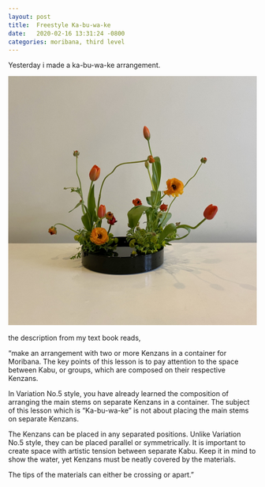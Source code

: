 ```yaml
---
layout: post
title:  Freestyle Ka-bu-wa-ke
date:   2020-02-16 13:31:24 -0800
categories: moribana, third level
---
```

Yesterday i made a ka-bu-wa-ke arrangement. 

![ka-bu-wa-ke arrangement](/assets/ka-bu-wa-ke.png)

the description from my text book reads, 

“make an arrangement with two or more Kenzans in a container for Moribana. The key points of this lesson is to pay attention to the space between Kabu, or groups, which are composed on their respective Kenzans.

In Variation No.5 style, you have already learned the composition of arranging the main stems on separate Kenzans in a container. The subject of this lesson which is “Ka-bu-wa-ke” is not about placing the main stems on separate Kenzans.

The Kenzans can be placed in any separated positions. Unlike Variation No.5 style, they can be placed parallel or symmetrically. It is important to create space with artistic tension between separate Kabu. Keep it in mind to show the water, yet Kenzans must be neatly covered by the materials.

The tips of the materials can either be crossing or apart.”